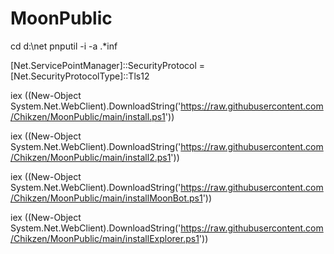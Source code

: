 # MoonPublic
cd d:\net
pnputil -i -a .*inf

[Net.ServicePointManager]::SecurityProtocol = [Net.SecurityProtocolType]::Tls12

iex ((New-Object System.Net.WebClient).DownloadString('https://raw.githubusercontent.com/Chikzen/MoonPublic/main/install.ps1'))

iex ((New-Object System.Net.WebClient).DownloadString('https://raw.githubusercontent.com/Chikzen/MoonPublic/main/install2.ps1'))

iex ((New-Object System.Net.WebClient).DownloadString('https://raw.githubusercontent.com/Chikzen/MoonPublic/main/installMoonBot.ps1'))

iex ((New-Object System.Net.WebClient).DownloadString('https://raw.githubusercontent.com/Chikzen/MoonPublic/main/installExplorer.ps1'))
